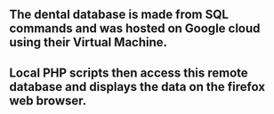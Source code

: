 ## The dental database is made from SQL commands and was hosted on Google cloud using their Virtual Machine.
## Local PHP scripts then access this remote database and displays the data on the firefox web browser. 

